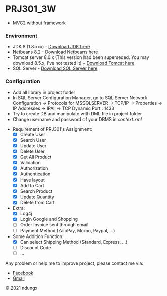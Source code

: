 # PRJ301_3W
- MVC2 without framework

### Environment
- JDK 8 (1.8.xxx) - [Download JDK here](https://www.oracle.com/java/technologies/javase/javase-jdk8-downloads.html)
- Netbeans 8.2 - [Download Netbeans here](https://www.oracle.com/technetwork/java/javase/downloads/jdk-netbeans-jsp-3413139-esa.html)
- Tomcat server 8.0.x (This version had been superseded. You may download 8.5.x, I've not tested it)  - [Download Tomcat here](https://tomcat.apache.org/download-80.cgi)
- SQL Server - [Download SQL Server here](https://go.microsoft.com/fwlink/?linkid=866662)

### Configuration
- Add all library in project folder
- In SQL Server Configuration Manager, go to SQL Server Network Configuration -> Protocols for MSSQLSERVER -> TCP/IP -> Properties -> IP Addresses -> IPAll -> TCP Dynamic Port : 1433	
- Try to create DB and manipulate with DML file in project folder
- Change username and password of your DBMS in _context.xml_

* Requirement of PRJ301's Assignment:  
	- [x] Create User  
	- [x] Search User
	- [x] Update User  
	- [x] Delete User  
	- [x] Get All Product  
	- [x] Validation    
	- [x] Authorization  
	- [x] Authentication  
	- [x] Have layout  
	- [x] Add to Cart  
	- [x] Search Product
	- [x] Update Quantity  
	- [x] Delete from Cart  
  
* Extra: 
    - [x] Log4j  
    - [x] Login Google and Shopping  
    - [ ] Order Invoice sent through email  
    - [ ] Payment Method (ZaloPay, Momo, Paypal, ...)  

* Some Addition Function:
	- [x] Can select Shipping Method (Standard, Express, ...)  
	- [ ] Discount Code  
	- [ ] ...  

Any problem or help me to improve project, please contact me via:  
* [Facebook](https://www.facebook.com/ndungx)  
* [Gmail](mailto:dpron12345@gmail.com)  

© 2021 ndungx